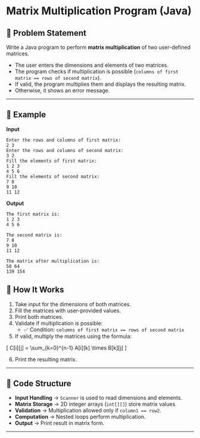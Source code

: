 # Matrix Multiplication Program (Java)

## 📌 Problem Statement
Write a Java program to perform **matrix multiplication** of two user-defined matrices.  
- The user enters the dimensions and elements of two matrices.  
- The program checks if multiplication is possible (`columns of first matrix == rows of second matrix`).  
- If valid, the program multiplies them and displays the resulting matrix.  
- Otherwise, it shows an error message.

---

## 🧾 Example

**Input**
```text
Enter the rows and columns of first matrix:
2 3
Enter the rows and columns of second matrix:
3 2
Fill the elements of first matrix:
1 2 3
4 5 6
Fill the elements of second matrix:
7 8
9 10
11 12
```
**Output**
```text
The first matrix is:
1 2 3
4 5 6

The second matrix is:
7 8
9 10
11 12

The matrix after multiplication is:
58 64
139 154
```
## 🚀 How It Works
1. Take input for the dimensions of both matrices.
2. Fill the matrices with user-provided values.
3. Print both matrices.
4. Validate if multiplication is possible:  
   - ✅ Condition: `columns of first matrix == rows of second matrix`
5. If valid, multiply the matrices using the formula:

\[
C[i][j] = \sum_{k=0}^{n-1} A[i][k] \times B[k][j]
\]

6. Print the resulting matrix.

---

## 📂 Code Structure
- **Input Handling** → `Scanner` is used to read dimensions and elements.  
- **Matrix Storage** → 2D integer arrays (`int[][]`) store matrix values.  
- **Validation** → Multiplication allowed only if `column1 == row2`.  
- **Computation** → Nested loops perform multiplication.  
- **Output** → Print result in matrix form.  

---
